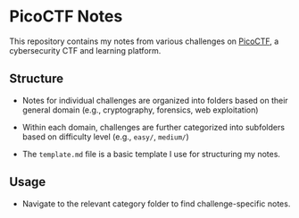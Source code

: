 # PicoCTF Notes
This repository contains my notes from various challenges on [PicoCTF](https://picoctf.org/), a cybersecurity CTF and learning platform.

## Structure

- Notes for individual challenges are organized into folders based on their general domain (e.g., cryptography, forensics, web exploitation)

- Within each domain, challenges are further categorized into subfolders based on difficulty level (e.g., `easy/`, `medium/`)

- The `template.md` file is a basic template I use for structuring my notes.

## Usage
- Navigate to the relevant category folder to find challenge-specific notes.
